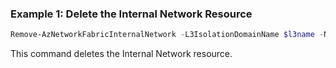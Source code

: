 ### Example 1: Delete the Internal Network Resource
```powershell
Remove-AzNetworkFabricInternalNetwork -L3IsolationDomainName $l3name -Name $name -ResourceGroupName $resourceGroupName
```

This command deletes the Internal Network resource.

